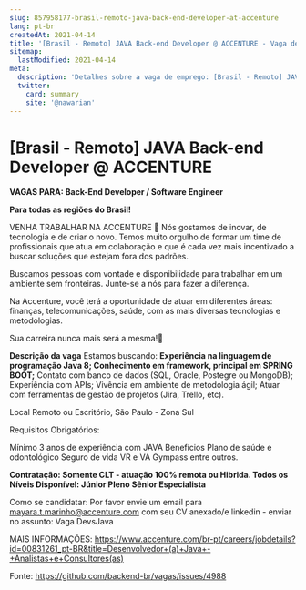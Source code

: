 ```yaml
---
slug: 857958177-brasil-remoto-java-back-end-developer-at-accenture
lang: pt-br
createdAt: 2021-04-14
title: '[Brasil - Remoto] JAVA Back-end Developer @ ACCENTURE - Vaga de Emprego'
sitemap:
  lastModified: 2021-04-14
meta:
  description: 'Detalhes sobre a vaga de emprego: [Brasil - Remoto] JAVA Back-end Developer @ ACCENTURE'
  twitter:
    card: summary
    site: '@nawarian'
---
```


# [Brasil - Remoto] JAVA Back-end Developer @ ACCENTURE

**VAGAS PARA: Back-End Developer / Software Engineer** 

**Para todas as regiões do Brasil!**

VENHA TRABALHAR NA ACCENTURE 💜
Nós gostamos de inovar, de tecnologia e de criar o novo.
Temos muito orgulho de formar um time de profissionais que atua em colaboração e que é cada vez mais incentivado a buscar soluções que estejam fora dos padrões.

Buscamos pessoas com vontade e disponibilidade para trabalhar em um ambiente sem fronteiras. Junte-se a nós para fazer a diferença.

Na Accenture, você terá a oportunidade de atuar em diferentes áreas: finanças, telecomunicações, saúde, com as mais diversas tecnologias e metodologias.

Sua carreira nunca mais será a mesma!💜

**Descrição da vaga**
Estamos buscando:
**Experiência na linguagem de programação Java 8;
Conhecimento em framework, principal em SPRING BOOT;**
Contato com banco de dados (SQL, Oracle, Postegre ou MongoDB);
Experiência com APIs;
Vivência em ambiente de metodologia ágil;
Atuar com ferramentas de gestão de projetos (Jira, Trello, etc).

Local
Remoto ou Escritório, São Paulo - Zona Sul

Requisitos
Obrigatórios:

Mínimo 3 anos de experiência com JAVA
Benefícios
Plano de saúde e odontológico
Seguro de vida
VR e VA
Gympass
entre outros.

**Contratação:  Somente CLT - atuação 100% remota ou Hibrida. 
Todos os Níveis Disponível:
Júnior
Pleno
Sênior
Especialista**

Como se candidatar:
Por favor envie um email para mayara.t.marinho@accenture.com com seu CV anexado/e linkedin - enviar no assunto: Vaga DevsJava

MAIS INFORMAÇÕES: https://www.accenture.com/br-pt/careers/jobdetails?id=00831261_pt-BR&title=Desenvolvedor+(a)+Java+-+Analistas+e+Consultores(as)

Fonte: https://github.com/backend-br/vagas/issues/4988